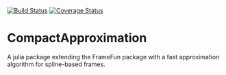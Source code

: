 [![Build Status](https://travis-ci.org/vincentcp/CompactApproximation.jl.svg?branch=master)](https://travis-ci.org/vincentcp/CompactApproximation.jl)
[![Coverage Status](https://coveralls.io/repos/github/vincentcp/CompactApproximation.jl/badge.svg?branch=master)](https://coveralls.io/github/vincentcp/CompactApproximation.jl?branch=master)
# CompactApproximation
A julia package extending the FrameFun package with a fast approximation algorithm for spline-based frames.
